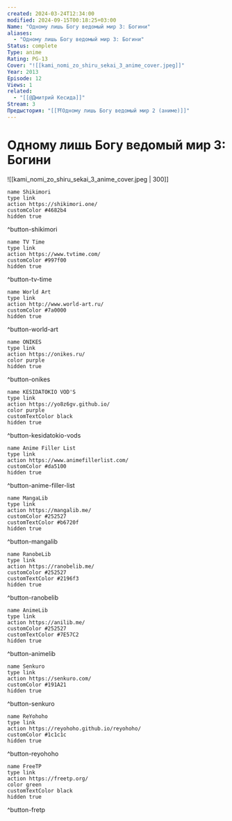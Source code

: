 ```yaml
---
created: 2024-03-24T12:34:00
modified: 2024-09-15T00:18:25+03:00
Name: "Одному лишь Богу ведомый мир 3: Богини"
aliases:
  - "Одному лишь Богу ведомый мир 3: Богини"
Status: complete
Type: anime
Rating: PG-13
Cover: "![[kami_nomi_zo_shiru_sekai_3_anime_cover.jpeg]]"
Year: 2013
Episode: 12
Views: 1
related:
  - "[[@Дмитрий Кесида]]"
Stream: 3
Предыстория: "[[⛩️Одному лишь Богу ведомый мир 2 (аниме)]]"
---
```


# Одному лишь Богу ведомый мир 3: Богини

![[kami_nomi_zo_shiru_sekai_3_anime_cover.jpeg | 300]]


```button
name Shikimori
type link
action https://shikimori.one/
customColor #4682b4
hidden true
```
^button-shikimori

```button
name TV Time
type link
action https://www.tvtime.com/
customColor #997f00
hidden true
```
^button-tv-time

```button
name World Art
type link
action http://www.world-art.ru/
customColor #7a0000
hidden true
```
^button-world-art

```button
name ONIKES
type link
action https://onikes.ru/
color purple
hidden true
```
^button-onikes

```button
name KESIDATOKIO VOD'S
type link
action https://yo8z6gv.github.io/
color purple
customTextColor black
hidden true
```
^button-kesidatokio-vods

```button
name Anime Filler List
type link
action https://www.animefillerlist.com/
customColor #da5100
hidden true
```
^button-anime-filler-list

```button
name MangaLib
type link
action https://mangalib.me/
customColor #252527
customTextColor #b6720f
hidden true
```
^button-mangalib

```button
name RanobeLib
type link
action https://ranobelib.me/
customColor #252527
customTextColor #2196f3
hidden true
```
^button-ranobelib

```button
name AnimeLib
type link
action https://anilib.me/
customColor #252527
customTextColor #7E57C2
hidden true
```
^button-animelib

```button
name Senkuro
type link
action https://senkuro.com/
customColor #191A21
hidden true
```
^button-senkuro

```button
name ReYohoho
type link
action https://reyohoho.github.io/reyohoho/
customColor #1c1c1c
hidden true
```
^button-reyohoho

```button
name FreeTP
type link
action https://freetp.org/
color green
customTextColor black
hidden true
```
^button-fretp
